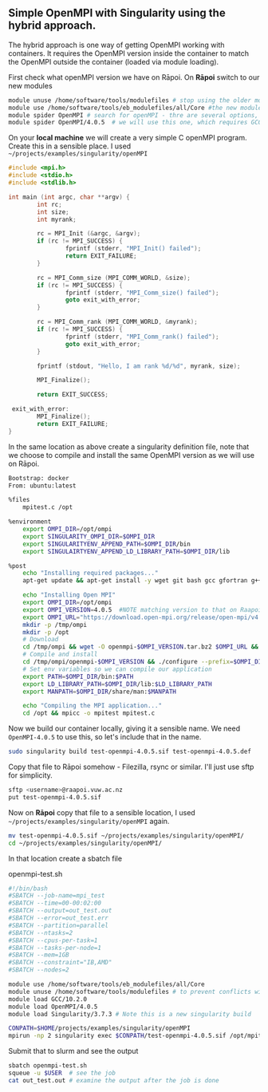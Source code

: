 ## Simple OpenMPI with Singularity using the hybrid approach.

The hybrid approach is one way of getting OpenMPI working with containers. It requires the OpenMPI version inside the container to match the OpenMPI outside the container (loaded via module loading).

First check what openMPI version we have on Rāpoi. On **Rāpoi** switch to our new modules

```bash
module unuse /home/software/tools/modulefiles # stop using the older modules
module use /home/software/tools/eb_modulefiles/all/Core #the new module files organised by compiler
module spider OpenMPI # search for openMPI - thre are several options, lets try
module spider OpenMPI/4.0.5  # we will use this one, which requires GCC/10.2.0
```

On your **local machine** we will create a very simple C openMPI program. Create this in a sensible place.  I used ```~/projects/examples/singularity/openMPI```

```c
#include <mpi.h>
#include <stdio.h>
#include <stdlib.h>

int main (int argc, char **argv) {
        int rc;
        int size;
        int myrank;

        rc = MPI_Init (&argc, &argv);
        if (rc != MPI_SUCCESS) {
                fprintf (stderr, "MPI_Init() failed");
                return EXIT_FAILURE;
        }

        rc = MPI_Comm_size (MPI_COMM_WORLD, &size);
        if (rc != MPI_SUCCESS) {
                fprintf (stderr, "MPI_Comm_size() failed");
                goto exit_with_error;
        }

        rc = MPI_Comm_rank (MPI_COMM_WORLD, &myrank);
        if (rc != MPI_SUCCESS) {
                fprintf (stderr, "MPI_Comm_rank() failed");
                goto exit_with_error;
        }

        fprintf (stdout, "Hello, I am rank %d/%d", myrank, size);

        MPI_Finalize();

        return EXIT_SUCCESS;

 exit_with_error:
        MPI_Finalize();
        return EXIT_FAILURE;
}
```

In the same location as above create a singularity definition file, note that we choose to compile and install the same OpenMPI version as we will use on Rāpoi.


```bash
Bootstrap: docker
From: ubuntu:latest

%files
    mpitest.c /opt

%environment
    export OMPI_DIR=/opt/ompi
    export SINGULARITY_OMPI_DIR=$OMPI_DIR
    export SINGULARITYENV_APPEND_PATH=$OMPI_DIR/bin
    export SINGULAIRTYENV_APPEND_LD_LIBRARY_PATH=$OMPI_DIR/lib

%post
    echo "Installing required packages..."
    apt-get update && apt-get install -y wget git bash gcc gfortran g++ make file

    echo "Installing Open MPI"
    export OMPI_DIR=/opt/ompi
    export OMPI_VERSION=4.0.5  #NOTE matching version to that on Raapoi
    export OMPI_URL="https://download.open-mpi.org/release/open-mpi/v4.0/openmpi-$OMPI_VERSION.tar.bz2"
    mkdir -p /tmp/ompi
    mkdir -p /opt
    # Download
    cd /tmp/ompi && wget -O openmpi-$OMPI_VERSION.tar.bz2 $OMPI_URL && tar -xjf openmpi-$OMPI_VERSION.tar.bz2
    # Compile and install
    cd /tmp/ompi/openmpi-$OMPI_VERSION && ./configure --prefix=$OMPI_DIR && make install
    # Set env variables so we can compile our application
    export PATH=$OMPI_DIR/bin:$PATH
    export LD_LIBRARY_PATH=$OMPI_DIR/lib:$LD_LIBRARY_PATH
    export MANPATH=$OMPI_DIR/share/man:$MANPATH

    echo "Compiling the MPI application..."
    cd /opt && mpicc -o mpitest mpitest.c
```

Now we build our container locally, giving it a sensible name.  We need ```OpenMPI-4.0.5``` to use this, so let's include that in the name.
```bash
sudo singularity build test-openmpi-4.0.5.sif test-openmpi-4.0.5.def
```

Copy that file to Rāpoi somehow - Filezilla, rsync or similar.  I'll just use sftp for simplicity.
```bash
sftp <username>@raapoi.vuw.ac.nz
put test-openmpi-4.0.5.sif
```
Now on **Rāpoi** copy that file to a sensible location, I used ```~/projects/examples/singularity/openMPI``` again.

```bash
mv test-openmpi-4.0.5.sif ~/projects/examples/singularity/openMPI/
cd ~/projects/examples/singularity/openMPI/
```

In that location create a sbatch file

openmpi-test.sh
```bash
#!/bin/bash
#SBATCH --job-name=mpi_test
#SBATCH --time=00-00:02:00
#SBATCH --output=out_test.out
#SBATCH --error=out_test.err
#SBATCH --partition=parallel
#SBATCH --ntasks=2
#SBATCH --cpus-per-task=1
#SBATCH --tasks-per-node=1
#SBATCH --mem=1GB
#SBATCH --constraint="IB,AMD"
#SBATCH --nodes=2

module use /home/software/tools/eb_modulefiles/all/Core
module unuse /home/software/tools/modulefiles # to prevent conflicts with the old modules
module load GCC/10.2.0
module load OpenMPI/4.0.5
module load Singularity/3.7.3 # Note this is a new singularity build

CONPATH=$HOME/projects/examples/singularity/openMPI
mpirun -np 2 singularity exec $CONPATH/test-openmpi-4.0.5.sif /opt/mpitest
```

Submit that to slurm and see the output
```bash
sbatch openmpi-test.sh
squeue -u $USER  # see the job
cat out_test.out # examine the output after the job is done
```
